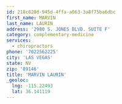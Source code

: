 ```yaml
---
id: 218c028d-945d-4ffa-a063-3a8f75ba6dbc
first_name: MARVIN
last_name: LAURIN
address: '2980 S. JONES BLVD. SUITE F'
category: complementary-medicine
services:
  - chiropractors
phone: '7022562225'
city: 'LAS VEGAS'
state: NV
zip: '89146'
title: 'MARVIN LAURIN'
_geoloc:
  lng: -115.22493
  lat: 36.141119
---
```

